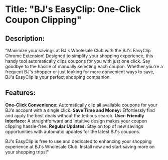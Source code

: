 # Title: "BJ's EasyClip: One-Click Coupon Clipping"

## Description:
"Maximize your savings at BJ's Wholesale Club with the BJ's EasyClip Chrome Extension! Designed to simplify your shopping experience, this handy tool automatically clips coupons for you with just one click. Say goodbye to the hassle of manually selecting each coupon. Whether you're a frequent BJ's shopper or just looking for more convenient ways to save, BJ's EasyClip is your perfect shopping companion.

## Features:

**One-Click Convenience:** Automatically clip all available coupons for your BJ's account with a single click.
**Save Time and Money:** Effortlessly find and apply the best deals without the tedious search.
**User-Friendly Interface:** A straightforward and intuitive design makes your coupon clipping hassle-free.
**Regular Updates:** Stay on top of new savings opportunities with automatic updates for the latest BJ's coupons.

BJ's EasyClip is free to use and dedicated to enhancing your shopping experience at BJ's Wholesale Club. Install now and start saving more on your shopping trips!"

